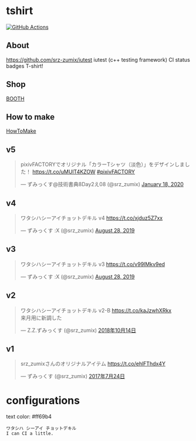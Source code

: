 # tshirt

[![GitHub Actions](https://github.com/srz-zumix/tshirt/workflows/GitHub%20Actions/badge.svg)](https://github.com/srz-zumix/tshirt/actions?query=workflow%3A%22GitHub+Actions%22)

## About

https://github.com/srz-zumix/iutest
iutest (c++ testing framework) CI status badges T-shirt!

## Shop

[BOOTH](https://srz-zumix.booth.pm/)

## How to make

[HowToMake](./docs/HowToMake.md)

## v5

<blockquote class="twitter-tweet"><p lang="ja" dir="ltr">pixivFACTORYでオリジナル「カラーTシャツ（淡色）」をデザインしました！ <a href="https://t.co/uMUlT4KZOW">https://t.co/uMUlT4KZOW</a> <a href="https://twitter.com/hashtag/pixivFACTORY?src=hash&amp;ref_src=twsrc%5Etfw">#pixivFACTORY</a></p>&mdash; ずみっくす@技術書典8Day2え08 (@srz_zumix) <a href="https://twitter.com/srz_zumix/status/1218521588817022976?ref_src=twsrc%5Etfw">January 18, 2020</a></blockquote> <script async src="https://platform.twitter.com/widgets.js" charset="utf-8"></script>


## v4

<blockquote class="twitter-tweet"><p lang="ja" dir="ltr">ワタシハシーアイチョットデキル v4 <a href="https://t.co/xjduz5Z7xx">https://t.co/xjduz5Z7xx</a></p>&mdash; ずみっくす :X (@srz_zumix) <a href="https://twitter.com/srz_zumix/status/1166514931610472450?ref_src=twsrc%5Etfw">August 28, 2019</a></blockquote> <script async src="https://platform.twitter.com/widgets.js" charset="utf-8"></script>

## v3

<blockquote class="twitter-tweet"><p lang="ja" dir="ltr">ワタシハシーアイチョットデキル v3 <a href="https://t.co/v99IMkv9ed">https://t.co/v99IMkv9ed</a></p>&mdash; ずみっくす :X (@srz_zumix) <a href="https://twitter.com/srz_zumix/status/1166514918482251777?ref_src=twsrc%5Etfw">August 28, 2019</a></blockquote> <script async src="https://platform.twitter.com/widgets.js" charset="utf-8"></script>

## v2

<blockquote class="twitter-tweet" data-lang="ja"><p lang="ja" dir="ltr">ワタシハシーアイチョットデキル v2-B <a href="https://t.co/kaJzwhXRkx">https://t.co/kaJzwhXRkx</a><br>来月用に新調した</p>&mdash; Z.Z.ずみっくす (@srz_zumix) <a href="https://twitter.com/srz_zumix/status/1051461553688477696?ref_src=twsrc%5Etfw">2018年10月14日</a></blockquote>
<!-- <script async src="https://platform.twitter.com/widgets.js" charset="utf-8"></script> -->

## v1

<blockquote class="twitter-tweet" data-lang="ja"><p lang="ja" dir="ltr">srz_zumixさんのオリジナルアイテム <a href="https://t.co/ehlFThdx4Y">https://t.co/ehlFThdx4Y</a></p>&mdash; ずみっくす (@srz_zumix) <a href="https://twitter.com/srz_zumix/status/889332375800299521">2017年7月24日</a></blockquote>
<!-- <script async src="https://platform.twitter.com/widgets.js" charset="utf-8"></script> -->

# configurations

text color: #ff69b4

```
ワタシハ シーアイ チョットデキル
I can CI a little.
```
